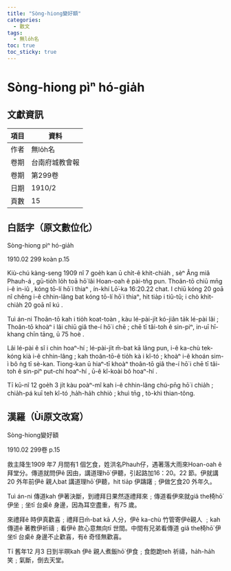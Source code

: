 ```yaml
---
title: "Sòng-hiong變好額"
categories:
  - 散文
tags:
  - 無lo̍h名
toc: true
toc_sticky: true
---
```


# Sòng-hiong pìⁿ hó-gia̍h

## 文獻資訊

| 項目 | 資料 |
|---|---|
| 作者 | 無lo̍h名 |
| 卷期 | 台南府城教會報 |
| 卷期 | 第299卷 |
| 日期 | 1910/2 |
| 頁數 | 15 |

## 白話字（原文數位化）

Sòng-hiong pìⁿ hó-gia̍h

1910.02 299 koàn p.15

Kiù-chú kàng-seng 1909 nî 7 goe̍h kan ū chi̍t-ê khit-chia̍h , sèⁿ Âng miâ Phauh-á , gū-tio̍h lo̍h toā hō͘ lâi Hoan-oah ê pài-tn̂g pun. Thoân-tō chiū mn̄g i-ê in-iû , kóng tō-lí hō͘ i thiaⁿ , ín-khí Lō͘-ka 16:20.22 chat. I chiū kóng 20 goā nî chêng i-ê chhin-lâng bat kóng tō-lí hō͘ i thiaⁿ, hit tia̍p i tiû-tû; i chò khit-chia̍h 20 goā nî kú .

Tuì án-ni Thoân-tō kah i tio̍h koat-toàn , kàu lé-pài-ji̍t kó-jiân ta̍k lé-pài lâi ; Thoân-tō khoàⁿ i lâi chiū giâ the-í hō͘ i chē ; chē tī tâi-toh ê sin-piⁿ, in-uī hī-khang chīn tāng, ū 75 hoè .

Lâi lé-pài ê sî i chin hoaⁿ-hí ; lé-pài-ji̍t m̄-bat kā lâng pun, i-ê ka-chù tek-kóng kià i-ê chhin-lâng ; kah thoân-tō-ê tio̍h kà i kî-tó ; khoàⁿ i-ê khoán sim-ì bô ǹg tī sè-kan. Tiong-kan ū hiaⁿ-tī khoàⁿ thoân-tō giâ the-í hō͘ i chē tī tâi-toh ê sin-piⁿ put-chí hoaⁿ-hí , ū-ê kî-koài bô hoaⁿ-hí .

Tī kū-nî 12 goe̍h 3 ji̍t kàu poàⁿ-mî kah i-ê chhin-lâng chú-pn̄g hō͘ i chia̍h ; chia̍h-pá kuī teh kî-tó ,ha̍h-ha̍h chhiò ; khuì tn̄g , tò-khì thian-tông.

## 漢羅（Ùi原文改寫）

Sòng-hiong變好額

1910.02 299卷 p.15

救主降生1909 年7 月間有1 個乞食，姓洪名Phauh仔，遇著落大雨來Hoan-oah ê 拜堂分。傳道就問伊ê 因由，講道理hō͘ 伊聽，引起路加16：20。22 節。伊就講20 外年前伊ê 親人bat 講道理hō͘ 伊聽，hit tia̍p 伊躊躇﹔伊做乞食20 外年久。

Tuì án-ni 傳道kah 伊著決斷，到禮拜日果然逐禮拜來﹔傳道看伊來就giâ the椅hō͘ 伊坐﹔坐tī 台桌ê 身邊，因為耳空盡重，有75 歲。

來禮拜ê 時伊真歡喜﹔禮拜日m̄-bat kā 人分，伊ê ka-chù 竹管寄伊ê親人 ﹔kah 傳道ê 著教伊祈禱﹔看伊ê 款心意無向tī 世間。中間有兄弟看傳道 giâ the椅hō͘ 伊坐tī 台桌ê 身邊不止歡喜，有ê 奇怪無歡喜。

Tī 舊年12 月3 日到半暝kah 伊ê 親人煮飯hō͘ 伊食﹔食飽跪teh 祈禱，ha̍h-ha̍h 笑﹔氣斷，倒去天堂。
